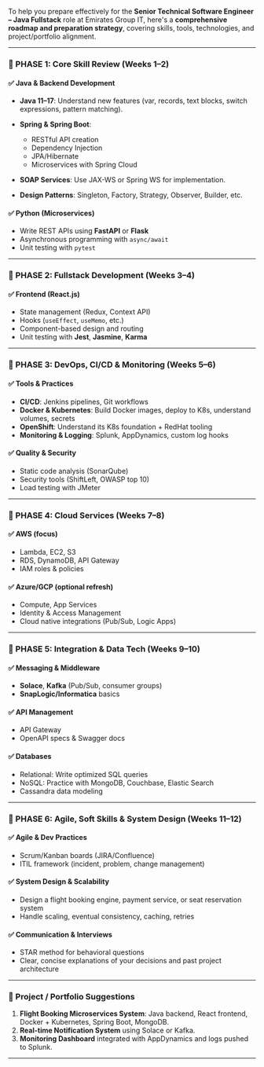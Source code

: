 To help you prepare effectively for the **Senior Technical Software Engineer – Java Fullstack** role at Emirates Group IT, here's a **comprehensive roadmap and preparation strategy**, covering skills, tools, technologies, and project/portfolio alignment.

---

### 🔹 PHASE 1: Core Skill Review (Weeks 1–2)

#### ✅ Java & Backend Development

* **Java 11–17**: Understand new features (var, records, text blocks, switch expressions, pattern matching).
* **Spring & Spring Boot**:

  * RESTful API creation
  * Dependency Injection
  * JPA/Hibernate
  * Microservices with Spring Cloud
* **SOAP Services**: Use JAX-WS or Spring WS for implementation.
* **Design Patterns**: Singleton, Factory, Strategy, Observer, Builder, etc.

#### ✅ Python (Microservices)

* Write REST APIs using **FastAPI** or **Flask**
* Asynchronous programming with `async/await`
* Unit testing with `pytest`

---

### 🔹 PHASE 2: Fullstack Development (Weeks 3–4)

#### ✅ Frontend (React.js)

* State management (Redux, Context API)
* Hooks (`useEffect`, `useMemo`, etc.)
* Component-based design and routing
* Unit testing with **Jest**, **Jasmine**, **Karma**

---

### 🔹 PHASE 3: DevOps, CI/CD & Monitoring (Weeks 5–6)

#### ✅ Tools & Practices

* **CI/CD**: Jenkins pipelines, Git workflows
* **Docker & Kubernetes**: Build Docker images, deploy to K8s, understand volumes, secrets
* **OpenShift**: Understand its K8s foundation + RedHat tooling
* **Monitoring & Logging**: Splunk, AppDynamics, custom log hooks

#### ✅ Quality & Security

* Static code analysis (SonarQube)
* Security tools (ShiftLeft, OWASP top 10)
* Load testing with JMeter

---

### 🔹 PHASE 4: Cloud Services (Weeks 7–8)

#### ✅ AWS (focus)

* Lambda, EC2, S3
* RDS, DynamoDB, API Gateway
* IAM roles & policies

#### ✅ Azure/GCP (optional refresh)

* Compute, App Services
* Identity & Access Management
* Cloud native integrations (Pub/Sub, Logic Apps)

---

### 🔹 PHASE 5: Integration & Data Tech (Weeks 9–10)

#### ✅ Messaging & Middleware

* **Solace**, **Kafka** (Pub/Sub, consumer groups)
* **SnapLogic/Informatica** basics

#### ✅ API Management

* API Gateway
* OpenAPI specs & Swagger docs

#### ✅ Databases

* Relational: Write optimized SQL queries
* NoSQL: Practice with MongoDB, Couchbase, Elastic Search
* Cassandra data modeling

---

### 🔹 PHASE 6: Agile, Soft Skills & System Design (Weeks 11–12)

#### ✅ Agile & Dev Practices

* Scrum/Kanban boards (JIRA/Confluence)
* ITIL framework (incident, problem, change management)

#### ✅ System Design & Scalability

* Design a flight booking engine, payment service, or seat reservation system
* Handle scaling, eventual consistency, caching, retries

#### ✅ Communication & Interviews

* STAR method for behavioral questions
* Clear, concise explanations of your decisions and past project architecture

---

### 🧠 Project / Portfolio Suggestions

1. **Flight Booking Microservices System**: Java backend, React frontend, Docker + Kubernetes, Spring Boot, MongoDB.
2. **Real-time Notification System** using Solace or Kafka.
3. **Monitoring Dashboard** integrated with AppDynamics and logs pushed to Splunk.

---

